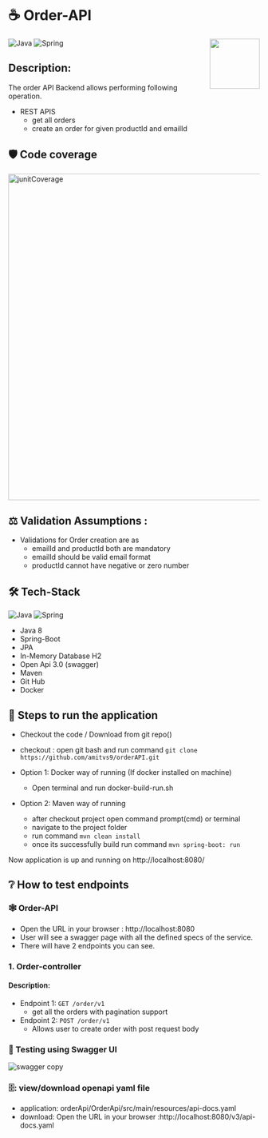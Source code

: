 # ☕ Order-API
<a href="https://foojay.io/works-with-openjdk"><img align="right" src="https://github.com/foojayio/badges/raw/main/works_with_openjdk/Works-with-OpenJDK.png" width="100"></a>


![Java](https://img.shields.io/badge/-Java-000?&logo=Java&logoColor=007396)
![Spring](https://img.shields.io/badge/-Spring-000?&logo=Spring)


## Description:
The order API Backend allows performing following operation.
- REST APIS
  * get all orders
  * create an order for given productId and emailId


## :shield:	 Code coverage
<img width="653" alt="junitCoverage" src="https://user-images.githubusercontent.com/45259611/162827644-a7f97805-e141-4346-ac09-aefc79be6a82.png">


## :balance_scale:	Validation Assumptions :
- Validations for Order creation are as 
  - emailId and productId both are mandatory
  - emailId should be valid email format
  - productId cannot have negative or zero number
 
## :hammer_and_wrench:	Tech-Stack
![Java](https://img.shields.io/badge/-Java-000?&logo=Java&logoColor=007396)
![Spring](https://img.shields.io/badge/-Spring-000?&logo=Spring)	
- Java 8 
- Spring-Boot
- JPA
- In-Memory Database H2
- Open Api 3.0 (swagger)
- Maven
- Git Hub
- Docker

## :memo: Steps to run the application

- Checkout the code / Download from git repo()
- checkout : open git bash and run command `git clone https://github.com/amitvs9/orderAPI.git`
- Option 1: Docker way of running (If docker installed on machine)
    - Open terminal and run docker-build-run.sh


- Option 2: Maven way of running
  - after checkout project open command prompt(cmd) or terminal
  - navigate to the project folder
  - run command `mvn clean install`
  - once its successfully build run command `mvn spring-boot: run`

Now application is up and running on http://localhost:8080/

## :grey_question:	How to test endpoints
### :spider_web:  Order-API
 - Open the URL in your browser : http://localhost:8080
 - User will see a swagger page with all the defined specs of the service.
 - There will have 2 endpoints you can see.


### 1. Order-controller
#### Description:
- Endpoint 1: `GET /order/v1`
  - get all the orders with pagination support 
- Endpoint 2: `POST /order/v1`
  - Allows user to create order with post request body


### :test_tube: Testing using Swagger UI
![swagger copy](https://user-images.githubusercontent.com/45259611/162643934-9f371589-4eb7-4a4e-9a96-780734b6fd89.png)

### 🗄️: view/download openapi yaml file 
- application: orderApi/OrderApi/src/main/resources/api-docs.yaml
- download: Open the URL in your browser :http://localhost:8080/v3/api-docs.yaml



